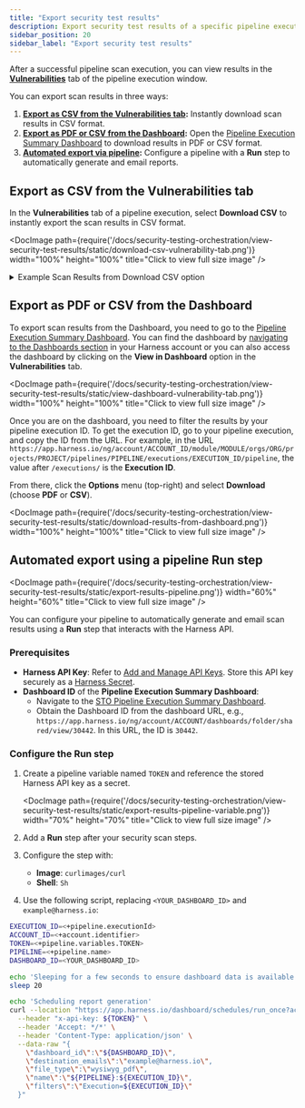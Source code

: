 ```yaml
---
title: "Export security test results" 
description: Export security test results of a specific pipeline execution.
sidebar_position: 20
sidebar_label: "Export security test results"
---
```


After a successful pipeline scan execution, you can view results in the **[Vulnerabilities](/docs/security-testing-orchestration/view-security-test-results/view-scan-results)** tab of the pipeline execution window.

You can export scan results in three ways:

1. **[Export as CSV from the Vulnerabilities tab](#export-as-csv-from-the-vulnerabilities-tab):** Instantly download scan results in CSV format.
2. **[Export as PDF or CSV from the Dashboard](#export-as-pdf-or-csv-from-the-dashboard):** Open the [Pipeline Execution Summary Dashboard](/docs/security-testing-orchestration/dashboards/sto-pipeline-execution-summary) to download results in PDF or CSV format.
3. **[Automated export via pipeline](#automated-export-using-a-pipeline-run-step):** Configure a pipeline with a **Run** step to automatically generate and email reports.

## Export as CSV from the Vulnerabilities tab

In the **Vulnerabilities** tab of a pipeline execution, select **Download CSV** to instantly export the scan results in CSV format.


<DocImage path={require('/docs/security-testing-orchestration/view-security-test-results/static/download-csv-vulnerability-tab.png')} width="100%" height="100%" title="Click to view full size image" />

<details>
<summary>Example Scan Results from Download CSV option</summary>

| Organisation name | Project Name | Pipeline Name | Execution ID | Issue ID | Issue Title | Severity | Severity Score | No. of Occurrences | Target Type | Target Name | Status | Exemption Status | Scanner Name | Exemption Requestor Email | Exemption Approver Email | Only in Current Scan |
| :--- | :--- | :--- | :--- | :--- | :--- | :--- | :--- | :--- | :--- | :--- | :--- | :--- | :--- | :--- | :--- | :--- |
| default | WebApp-Frontend | CI-Gitleaks-Scan | exec-id-1 | issue-id-1 | Discord API Key Detected | High | 8.5 | 3 | repository | frontend-app | REMEDIATED | Approved | Aqua Trivy | requestor1@example.com | approver1@example.com | yes |
| default | Backend-API | Dev-Bandit-Scan | exec-id-2 | issue-id-2 | Hardcoded Password | Critical | 9.2 | 1 | repository | user-service | NONE | Pending | Bandit | requestor2@example.com | | no |
| default | WebApp-Frontend | Prod-Checkmarx-Scan | exec-id-3 | issue-id-3 | SQL Injection | High | 7.8 | 5 | container | payment-gateway | EXEMPTED | Rejected | Checkmarx | requestor3@example.com | approver2@example.com | yes |
| default | Backend-API | QA-Snyk-Scan | exec-id-4 | issue-id-4 | Outdated Library | Medium | 6.1 | 2 | repository | auth-service | PARTIALLY_EXEMPTED | Expired | Snyk | requestor4@example.com | approver3@example.com | no |

* **Organisation name**: The name of the organisation (e.g., `default`).
* **Project Name**: The name of the project (e.g., `WebApp-Frontend`).
* **Pipeline Name**: The name of the pipeline (e.g., `CI-Gitleaks-Scan`).
* **Execution ID**: The unique identifier for the execution (e.g., `iDtDn5tnTW2qg21iURaJWA`).
* **Issue ID**: The unique identifier for the issue (e.g., `8-Yp-1vlRB6MIqa69DdtVj`).
* **Issue Title**: A descriptive title for the issue (e.g., `Discord API Key Detected`).
* **Severity**: The vulnerability's severity level. If a severity override exists, STO uses the scanner-provided severity. Otherwise, it uses the severity that STO provides. Possible values are `Critical`, `High`, `Medium`, `Low`, and `Info`.
* **Severity Score**: A numeric representation of the severity (e.g., `6.5`, `7.0`, `8.5`).
* **No. of Occurrences**: The total number of times an issue has been detected (e.g., `3`, `4`, `8`).
* **Target Type**: The type of target scanned, such as `repository` or `container`.
* **Target Name**: The specific name of the target that was scanned.
* **Status**: The current status of the issue. Possible values include `EXEMPTED`, `PARTIALLY_EXEMPTED`, `REMEDIATED`, and `NONE`.
* **Exemption Status**: The status of the issue's exemption request at the time of the scan. Values can be `Approved`, `Rejected`, `Pending`, or `Expired`.
* **Scanner Name**: The name of the tool that performed the scan (e.g., `Aqua Trivy`).
* **Exemption Requestor Email**: The email address of the user who requested the exemption.
* **Exemption Approver Email**: The email address of the user who approved the exemption.
* **Only in Current Scan**:
    - **Yes**: This indicates a new vulnerability. It is found in the most recent scan but was not present in the baseline or previous scan you are comparing against.
    - **No**: This indicates a pre-existing or recurring vulnerability. It is found in the current scan and was also present in the baseline scan.

</details>

## Export as PDF or CSV from the Dashboard

To export scan results from the Dashboard, you need to go to the [Pipeline Execution Summary Dashboard](/docs/security-testing-orchestration/dashboards/sto-pipeline-execution-summary). You can find the dashboard by [navigating to the Dashboards section](https://developer.harness.io/docs/platform/dashboards/dashboards-overview/#navigate-to-dashboards) in your Harness account or you can also access the dashboard by clicking on the **View in Dashboard** option in the **Vulnerabilities** tab.

<DocImage path={require('/docs/security-testing-orchestration/view-security-test-results/static/view-dashboard-vulnerability-tab.png')} width="100%" height="100%" title="Click to view full size image" />

Once you are on the dashboard, you need to filter the results by your pipeline execution ID. To get the execution ID, go to your pipeline execution, and copy the ID from the URL. For example, in the URL `https://app.harness.io/ng/account/ACCOUNT_ID/module/MODULE/orgs/ORG/projects/PROJECT/pipelines/PIPELINE/executions/EXECUTION_ID/pipeline`, the value after `/executions/` is the **Execution ID**.

From there, click the **Options** menu (top-right) and select **Download** (choose **PDF** or **CSV**).

<DocImage path={require('/docs/security-testing-orchestration/view-security-test-results/static/download-results-from-dashboard.png')} width="100%" height="100%" title="Click to view full size image" />

## Automated export using a pipeline Run step

<DocImage path={require('/docs/security-testing-orchestration/view-security-test-results/static/export-results-pipeline.png')} width="60%" height="60%" title="Click to view full size image" />

You can configure your pipeline to automatically generate and email scan results using a **Run** step that interacts with the Harness API.

### Prerequisites

- **Harness API Key**: Refer to [Add and Manage API Keys](/docs/platform/automation/api/add-and-manage-api-keys). Store this API key securely as a [Harness Secret](/docs/platform/secrets/secrets-management/harness-secret-manager-overview/).  
- **Dashboard ID** of the **Pipeline Execution Summary Dashboard**:  
  - Navigate to the [STO Pipeline Execution Summary Dashboard](/docs/security-testing-orchestration/dashboards/sto-dashboards-overview#view-sto-dashboards).  
  - Obtain the Dashboard ID from the dashboard URL, e.g., `https://app.harness.io/ng/account/ACCOUNT/dashboards/folder/shared/view/30442`. In this URL, the ID is `30442`.

### Configure the Run step

1. Create a pipeline variable named `TOKEN` and reference the stored Harness API key as a secret.

   <DocImage path={require('/docs/security-testing-orchestration/view-security-test-results/static/export-results-pipeline-variable.png')} width="70%" height="70%" title="Click to view full size image" />
   
2. Add a **Run** step after your security scan steps.

3. Configure the step with:  
   - **Image**: `curlimages/curl`  
   - **Shell**: `Sh`

4. Use the following script, replacing `<YOUR_DASHBOARD_ID>` and `example@harness.io`:

```sh
EXECUTION_ID=<+pipeline.executionId>
ACCOUNT_ID=<+account.identifier>
TOKEN=<+pipeline.variables.TOKEN>
PIPELINE=<+pipeline.name>
DASHBOARD_ID=<YOUR_DASHBOARD_ID>

echo 'Sleeping for a few seconds to ensure dashboard data is available'
sleep 20

echo 'Scheduling report generation'
curl --location "https://app.harness.io/dashboard/schedules/run_once?accountId=${ACCOUNT_ID}" \
  --header "x-api-key: ${TOKEN}" \
  --header 'Accept: */*' \
  --header 'Content-Type: application/json' \
  --data-raw "{
    \"dashboard_id\":\"${DASHBOARD_ID}\",
    \"destination_emails\":\"example@harness.io\",
    \"file_type\":\"wysiwyg_pdf\",
    \"name\":\"${PIPELINE}:${EXECUTION_ID}\",
    \"filters\":\"Execution=${EXECUTION_ID}\"
  }"

